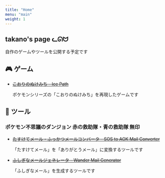 ```yaml
---
title: "Home"
menu: "main"
weight: 1
---
```


## takano's page ᓚᘏᗢ

自作のゲームやツールを公開する予定です

## :video_game: ゲーム

- ~~[こおりのぬけみち - Ice Path](/games/ice-path/)~~

    ポケモンシリーズの「こおりのぬけみち」を再現したゲームです

## :toolbox: ツール

### ポケモン不思議のダンジョン 赤の救助隊・青の救助隊 無印

- ~~[たすけてメール・ふっかつメールコンバータ - SOS to AOK Mail Converter](/tools/pmd-sos2aok-mail-con/)~~

    「たすけてメール」を「ありがとうメール」に変換するツールです

- ~~[ふしぎなメールジェネレータ - Wander Mail Generator](/tools/pmd-wander-mail-gen/)~~

    「ふしぎなメール」を生成するツールです
